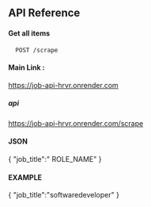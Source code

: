 
## API Reference

#### Get all items

```http
  POST /scrape
```

#### Main Link :
https://job-api-hrvr.onrender.com

##### api
https://job-api-hrvr.onrender.com/scrape

#### JSON

{
  "job_title":" ROLE_NAME"
}


#### EXAMPLE
{
  "job_title":"softwaredeveloper"
}

